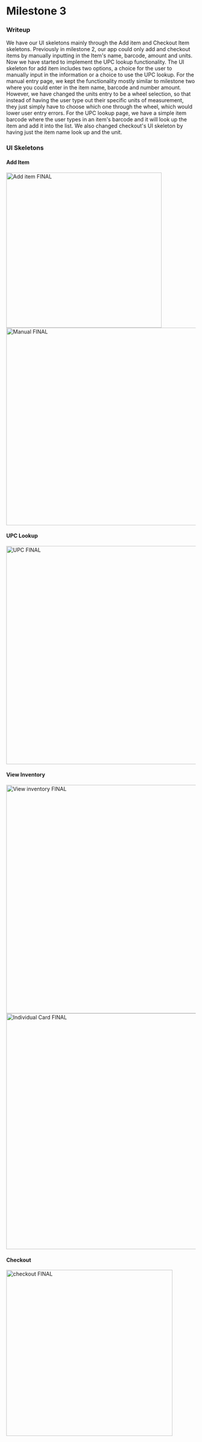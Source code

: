 # Milestone 3

### Writeup

We have our UI skeletons mainly through the Add item and Checkout Item skeletons. Previously in milestone 2, our app could only add and checkout items by manually inputting in the Item's name, barcode, amount and units. Now we have started to implement the UPC lookup functionality. The UI skeleton for add item includes two options, a choice for the user to manually input in the information or a choice to use the UPC lookup. For the manual entry page, we kept the functionality mostly similar to milestone two where you could enter in the item name, barcode and number amount. However, we have changed the units entry to be a wheel selection, so that instead of having the user type out their specific units of measurement, they just simply have to choose which one through the wheel, which would lower user entry errors. For the UPC lookup page, we have a simple item barcode where the user types in an item's barcode and it will look up the item and add it into the list. We also changed checkout's UI skeleton by having just the item name look up and the unit.

### UI Skeletons

#### Add Item
<img width="413" alt="Add item FINAL" src="https://user-images.githubusercontent.com/46572829/57644317-ba116580-7570-11e9-8d1f-fc9b215befb1.png">

<img width="526" alt="Manual FINAL" src="https://user-images.githubusercontent.com/46572829/57644350-ca294500-7570-11e9-9655-747dca74ed4d.png">

#### UPC Lookup
<img width="581" alt="UPC FINAL" src="https://user-images.githubusercontent.com/46572829/57644371-d31a1680-7570-11e9-9a7b-9ed1e273ef58.png">

#### View Inventory
<img width="608" alt="View inventory FINAL" src="https://user-images.githubusercontent.com/46572829/57644386-dad9bb00-7570-11e9-8523-9b946bc9b594.png">

<img width="628" alt="Individual Card FINAL" src="https://user-images.githubusercontent.com/46572829/57644412-e75e1380-7570-11e9-80a5-25fc2a7d8744.png">

#### Checkout
<img width="442" alt="checkout FINAL" src="https://user-images.githubusercontent.com/46572829/57644439-f218a880-7570-11e9-8902-e630670f463a.png">


